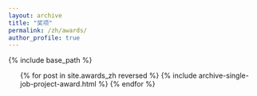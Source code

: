 ```yaml
---
layout: archive
title: "奖项"
permalink: /zh/awards/
author_profile: true
---
```


{% include base_path %}


<link rel="stylesheet" type="text/css" href="/assets/css/mystyle.css">
<link rel="stylesheet" href="https://cdnjs.cloudflare.com/ajax/libs/font-awesome/4.7.0/css/font-awesome.min.css">

<div class="{{ include.type | default: "list" }}__item">
  <article class="archive__item" itemscope itemtype="http://schema.org/CreativeWork">
    <div class="resume-box">
      <ul>
        {% for post in site.awards_zh reversed %}
          {% include archive-single-job-project-award.html %}
        {% endfor %}
      </ul>
    </div>
  </article>
</div>

